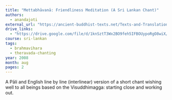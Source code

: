 ```yaml
---
title: "Mettabhāvanā: Friendliness Meditation (A Sri Lankan Chant)"
authors:
  - anandajoti
external_url: "https://ancient-buddhist-texts.net/Texts-and-Translations/Short-Pieces/Mettabhavana-1.htm"
drive_links:
  - "https://drive.google.com/file/d/1knSztT3Wx2BO9feh5IFBOUypoRgO8wiX/view?usp=drive_link"
course: sri-lankan
tags:
  - brahmavihara
  - theravada-chanting
year: 2008
month: aug
pages: 2
---
```


A Pāli and English line by line (interlinear) version of a short chant wishing well to all beings based on the Visuddhimagga: starting close and working out.
